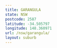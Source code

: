 ```yaml
---
title: GARANGULA
state: NSW
postcode: 2587
latitude: -34.505797
longitude: 148.360971
url: /nsw/garangula/
layout: suburb
---
```

